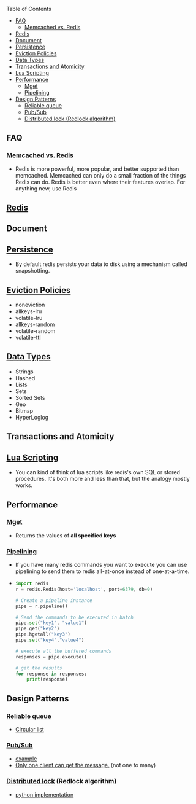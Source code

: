 Table of Contents
- [FAQ](#faq)
  - [Memcached vs. Redis](#memcached-vs-redis)
- [Redis](#redis)
- [Document](#document)
- [Persistence](#persistence)
- [Eviction Policies](#eviction-policies)
- [Data Types](#data-types)
- [Transactions and Atomicity](#transactions-and-atomicity)
- [Lua Scripting](#lua-scripting)
- [Performance](#performance)
  - [Mget](#mget)
  - [Pipelining](#pipelining)
- [Design Patterns](#design-patterns)
  - [Reliable queue](#reliable-queue)
  - [Pub/Sub](#pubsub)
  - [Distributed lock (Redlock algorithm)](#distributed-lock-redlock-algorithm)


## FAQ
### [Memcached vs. Redis](https://stackoverflow.com/questions/10558465/memcached-vs-redis)
  - Redis is more powerful, more popular, and better supported than memcached. Memcached can only do a small fraction of the things Redis can do. Redis is better even where their features overlap. For anything new, use Redis

## [Redis](https://redis.io/)
  
##  Document
##  [Persistence](https://redis.io/topics/persistence)
  * By default redis persists your data to disk using a mechanism called snapshotting.
   
## [Eviction Policies](https://redis.io/topics/lru-cache)
  * noneviction
  * allkeys-lru
  * volatile-lru
  * allkeys-random
  * volatile-random
  * volatile-ttl 
   
## [Data Types](https://redis.io/topics/data-types-intro)
  * Strings
  * Hashed
  * Lists
  * Sets
  * Sorted Sets
  * Geo
  * Bitmap
  * HyperLoglog
 
## Transactions and Atomicity

##  [Lua Scripting](https://redis.io/commands/eval)
  * You can kind of think of lua scripts like redis's own SQL or stored procedures. It's both more and less than that, but the analogy mostly works.
  

## Performance
### [Mget](https://redis.io/commands/mget)
  * Returns the values of **all specified keys**
### [Pipelining](https://redis.io/topics/pipelining)
  * If you have many redis commands you want to execute you can use pipelining to send them to redis all-at-once instead of one-at-a-time.
  * ```python
    import redis
    r = redis.Redis(host='localhost', port=6379, db=0)

    # Create a pipeline instance 
    pipe = r.pipeline()

    # Send the commands to be executed in batch
    pipe.set("key1", "value1")
    pipe.get("key2")
    pipe.hgetall("key3")
    pipe.set("key4","value4")

    # execute all the buffered commands
    responses = pipe.execute()

    # get the results
    for response in responses:
        print(response)
    ```

## Design Patterns
### [Reliable queue](https://redis.io/commands/rpoplpush)
  * [Circular list](https://redis.io/commands/rpoplpush)
### [Pub/Sub](https://redis.io/topics/pubsub)
  * [example](https://github.com/andymccurdy/redis-py/#publish--subscribe)
  * [Only one client can get the message.](https://stackoverflow.com/questions/7196306/competing-consumer-on-redis-pub-sub-supported) (not one to many)
### [Distributed lock](https://redis.io/topics/distlock) (Redlock algorithm)
  * [python implementation](https://github.com/SPSCommerce/redlock-py)